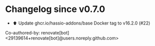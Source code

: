 # Changelog since v0.7.0
- ⬆️ Update ghcr.io/hassio-addons/base Docker tag to v16.2.0 (#22)

Co-authored-by: renovate[bot] <29139614+renovate[bot]@users.noreply.github.com> 

